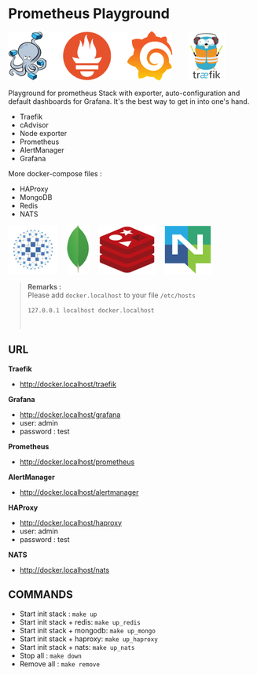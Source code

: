 # Prometheus Playground

![docker-compose](images/docker-compose.png)![Prometheus](images/prometheus.png)![Grafana](images/grafana.png)&nbsp;&nbsp;&nbsp;&nbsp;&nbsp;&nbsp;&nbsp;&nbsp;![Traefik](images/traefik.png)

Playground for prometheus Stack with exporter, auto-configuration and default dashboards for Grafana. It's the best way to get in into one's hand.

* Traefik
* cAdvisor
* Node exporter
* Prometheus
* AlertManager
* Grafana

More docker-compose files :

* HAProxy
* MongoDB
* Redis
* NATS

![HAProxy](images/haproxy.png)&nbsp;&nbsp;&nbsp;&nbsp;&nbsp;![MongoDB](images/mongodb.png)&nbsp;&nbsp;&nbsp;&nbsp;&nbsp;![Redis](images/redis.png)&nbsp;&nbsp;&nbsp;&nbsp;![NATS](images/nats.png) 

> **Remarks :**<br>
> Please add `docker.localhost` to your file `/etc/hosts`<br>
> 
> ```shell
> 127.0.0.1	localhost docker.localhost
> ```
> <br>

## URL

**Traefik**
* http://docker.localhost/traefik

**Grafana**
* http://docker.localhost/grafana
* user: admin
* password : test

**Prometheus**
* http://docker.localhost/prometheus

**AlertManager**
* http://docker.localhost/alertmanager

**HAProxy**
* http://docker.localhost/haproxy
* user: admin
* password : test

**NATS**
* http://docker.localhost/nats

## COMMANDS

* Start init stack : `make up`
* Start init stack + redis: `make up_redis`
* Start init stack + mongodb: `make up_mongo`
* Start init stack + haproxy: `make up_haproxy`
* Start init stack + nats: `make up_nats`
* Stop all : `make down`
* Remove all : `make remove`
